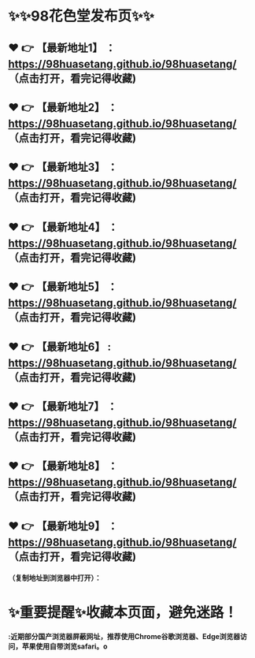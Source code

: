# :sparkles::sparkles:98花色堂发布页:sparkles::sparkles:

 :heart: :point_right: 【最新地址1】 ：https://98huasetang.github.io/98huasetang/ （点击打开，看完记得收藏)
 ------
 :heart: :point_right: 【最新地址2】 ：https://98huasetang.github.io/98huasetang/ （点击打开，看完记得收藏)
 ------
 :heart: :point_right: 【最新地址3】 ：https://98huasetang.github.io/98huasetang/   （点击打开，看完记得收藏)
 ------
 :heart: :point_right: 【最新地址4】 ：https://98huasetang.github.io/98huasetang/  （点击打开，看完记得收藏)
 ------
 :heart: :point_right: 【最新地址5】 ：https://98huasetang.github.io/98huasetang/  （点击打开，看完记得收藏)
 ------
 :heart: :point_right: 【最新地址6】 : https://98huasetang.github.io/98huasetang/  （点击打开，看完记得收藏)
 ------
 :heart: :point_right: 【最新地址7】 ：https://98huasetang.github.io/98huasetang/   （点击打开，看完记得收藏)
 ------
 :heart: :point_right: 【最新地址8】 ：https://98huasetang.github.io/98huasetang/  （点击打开，看完记得收藏)
 ------
 :heart: :point_right: 【最新地址9】 ：https://98huasetang.github.io/98huasetang/  （点击打开，看完记得收藏)
  ------

  
#### （复制地址到浏览器中打开）：
# :sparkles:重要提醒:sparkles:收藏本页面，避免迷路！
#### :近期部分国产浏览器屏蔽网址，推荐使用Chrome谷歌浏览器、Edge浏览器访问，苹果使用自带浏览safari。o
